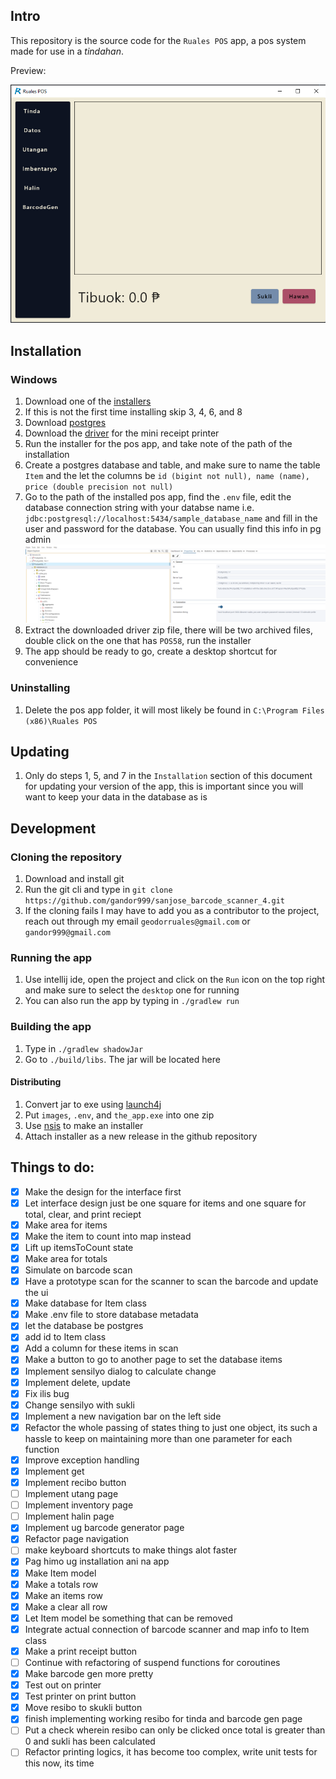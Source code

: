 ## Intro
This repository is the source code for the `Ruales POS` app, a pos system made for use in a *tindahan*.

Preview:

![img_1.png](img_1.png)

## Installation
### Windows
1. Download one of the [installers](https://github.com/gandor999/sanjose_barcode_scanner_4/releases)
2. If this is not the first time installing skip 3, 4, 6, and 8
2. Download [postgres](https://www.enterprisedb.com/downloads/postgres-postgresql-downloads)
3. Download the [driver](https://www.hsprinter.com/?m=common&a=down&name=61a71b56ce46d.zip&g=e) for the mini receipt printer
4. Run the installer for the pos app, and take note of the path of the installation
5. Create a postgres database and table, and make sure to name the table `Item` and the let the columns be `id (bigint not null), name (name), price (double precision not null)`
6. Go to the path of the installed pos app, find the `.env` file, edit the database connection string with your databse name i.e. `jdbc:postgresql://localhost:5434/sample_database_name` and fill in the user and password for the database. You can usually find this info in pg admin ![img.png](img.png)
7. Extract the downloaded driver zip file, there will be two archived files, double click on the one that has `POS58`, run the installer
8. The app should be ready to go, create a desktop shortcut for convenience

### Uninstalling
1. Delete the pos app folder, it will most likely be found in `C:\Program Files (x86)\Ruales POS`

## Updating
1. Only do steps 1, 5, and 7 in the `Installation` section of this document for updating your version of the app, this is important since you will want to keep your data in the database as is

## Development
### Cloning the repository
1. Download and install git
2. Run the git cli and type in `git clone https://github.com/gandor999/sanjose_barcode_scanner_4.git`
3. If the cloning fails I may have to add you as a contributor to the project, reach out through my email `geodorruales@gmail.com` or `gandor999@gmail.com`

### Running the app
1. Use intellij ide, open the project and click on the `Run` icon on the top right and make sure to select the `desktop` one for running
2. You can also run the app by typing in `./gradlew run`

### Building the app
1. Type in `./gradlew shadowJar`
2. Go to `./build/libs`. The jar will be located here
#### Distributing
1. Convert jar to exe using [launch4j](https://nchc.dl.sourceforge.net/project/launch4j/launch4j-3/3.50/launch4j-3.50-win32.exe?viasf=1)
2. Put `images`, `.env`, and `the_app.exe` into one zip
3. Use [nsis](https://onboardcloud.dl.sourceforge.net/project/nsis/NSIS%203/3.11/nsis-3.11-setup.exe?viasf=1) to make an installer
4. Attach installer as a new release in the github repository

## Things to do:

 - [x] Make the design for the interface first
 - [x] Let interface design just be one square for items and one square for total, clear, and print reciept
 - [x] Make area for items
 - [x] Make the item to count into map instead
 - [x] Lift up itemsToCount state
 - [x] Make area for totals
 - [x] Simulate on barcode scan
 - [x] Have a prototype scan for the scanner to scan the barcode and update the ui
 - [x] Make database for Item class
 - [x] Make .env file to store database metadata
 - [x] let the database be postgres
 - [x] add id to Item class
 - [x] Add a column for these items in scan
 - [x] Make a button to go to another page to set the database items
 - [x] Implement sensilyo dialog to calculate change
 - [x] Implement delete, update
 - [x] Fix ilis bug
 - [x] Change sensilyo with sukli
 - [x] Implement a new navigation bar on the left side
 - [x] Refactor the whole passing of states thing to just one object, its such a hassle to keep on maintaining more than one parameter for each function
 - [x] Improve exception handling
 - [x] Implement get
 - [x] Implement recibo button
 - [ ] Implement utang page
 - [ ] Implement inventory page
 - [ ] Implement halin page
 - [x] Implement ug barcode generator page
 - [x] Refactor page navigation
 - [ ] make keyboard shortcuts to make things alot faster
 - [x] Pag himo ug installation ani na app
 - [x] Make Item model
 - [x] Make a totals row
 - [x] Make an items row
 - [x] Make a clear all row
 - [x] Let Item model be something that can be removed
 - [x] Integrate actual connection of barcode scanner and map info to Item class
 - [x] Make a print receipt button
 - [ ] Continue with refactoring of suspend functions for coroutines
 - [x] Make barcode gen more pretty
 - [x] Test out on printer
 - [x] Test printer on print button
 - [x] Move resibo to skukli button
 - [x] finish implementing working resibo for tinda and barcode gen page
 - [ ] Put a check wherein resibo can only be clicked once total is greater than 0 and sukli has been calculated
 - [ ] Refactor printing logics, it has become too complex, write unit tests for this now, its time